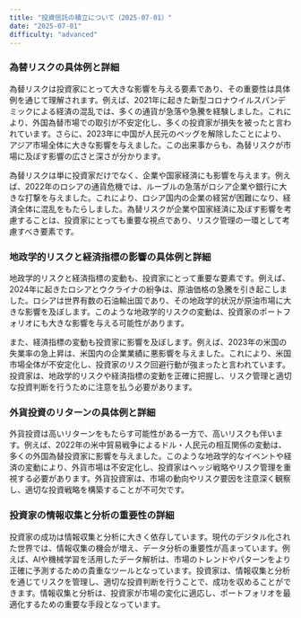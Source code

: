 ```yaml
---
title: "投資信託の積立について（2025-07-01）"
date: "2025-07-01"
difficulty: "advanced"
---
```


### 為替リスクの具体例と詳細

為替リスクは投資家にとって大きな影響を与える要素であり、その重要性は具体例を通じて理解されます。例えば、2021年に起きた新型コロナウイルスパンデミックによる経済の混乱では、多くの通貨が急落や急騰を経験しました。これにより、外国為替市場での取引が不安定化し、多くの投資家が損失を被ったと言われています。さらに、2023年に中国が人民元のペッグを解除したことにより、アジア市場全体に大きな影響を与えました。この出来事からも、為替リスクが市場に及ぼす影響の広さと深さが分かります。

為替リスクは単に投資家だけでなく、企業や国家経済にも影響を与えます。例えば、2022年のロシアの通貨危機では、ルーブルの急落がロシア企業や銀行に大きな打撃を与えました。これにより、ロシア国内の企業の経営が困難になり、経済全体に混乱をもたらしました。為替リスクが企業や国家経済に及ぼす影響を考慮することは、投資家にとっても重要な視点であり、リスク管理の一環として考慮すべき要素です。

### 地政学的リスクと経済指標の影響の具体例と詳細

地政学的リスクと経済指標の変動も、投資家にとって重要な要素です。例えば、2024年に起きたロシアとウクライナの紛争は、原油価格の急騰を引き起こしました。ロシアは世界有数の石油輸出国であり、その地政学的状況が原油市場に大きな影響を及ぼします。このような地政学的リスクの変動は、投資家のポートフォリオにも大きな影響を与える可能性があります。

また、経済指標の変動も投資家に影響を及ぼします。例えば、2023年の米国の失業率の急上昇は、米国内の企業業績に悪影響を与えました。これにより、米国市場全体が不安定化し、投資家のリスク回避行動が強まったと言われています。投資家は、地政学的リスクや経済指標の変動を正確に把握し、リスク管理と適切な投資判断を行うために注意を払う必要があります。

### 外貨投資のリターンの具体例と詳細

外貨投資は高いリターンをもたらす可能性がある一方で、高いリスクも伴います。例えば、2022年の米中貿易戦争によるドル・人民元の相互関係の変動は、多くの外国為替投資家に影響を与えました。このような地政学的なイベントや経済の変動により、外貨市場は不安定化し、投資家はヘッジ戦略やリスク管理を重視する必要があります。外貨投資家は、市場の動向やリスク要因を注意深く観察し、適切な投資戦略を構築することが不可欠です。

### 投資家の情報収集と分析の重要性の詳細

投資家の成功は情報収集と分析に大きく依存しています。現代のデジタル化された世界では、情報収集の機会が増え、データ分析の重要性が高まっています。例えば、AIや機械学習を活用したデータ解析は、市場のトレンドやパターンをより正確に予測するための貴重なツールとなっています。投資家は、情報収集と分析を通じてリスクを管理し、適切な投資判断を行うことで、成功を収めることができます。情報収集と分析は、投資家が市場の変化に適応し、ポートフォリオを最適化するための重要な手段となっています。

